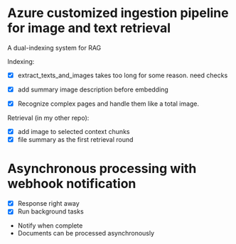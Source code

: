 # Azure customized ingestion pipeline for image and text retrieval

A dual-indexing system for RAG

Indexing:
- [x] extract_texts_and_images takes too long for some reason. need checks
- [x] add summary image description before embedding
- [x] Recognize complex pages and handle them like a total image.


Retrieval (in my other repo):
- [x] add image to selected context chunks
- [x] file summary as the first retrieval round

# Asynchronous processing with webhook notification

- [x] Response right away
- [x] Run background tasks
- Notify when complete
- Documents can be processed asynchronously

